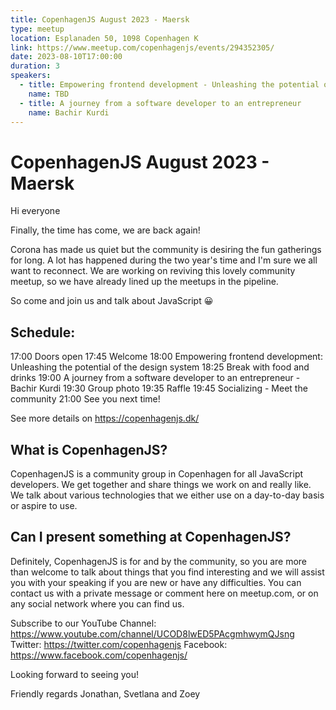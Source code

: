```yaml
---
title: CopenhagenJS August 2023 - Maersk
type: meetup
location: Esplanaden 50, 1098 Copenhagen K
link: https://www.meetup.com/copenhagenjs/events/294352305/
date: 2023-08-10T17:00:00
duration: 3
speakers:
  - title: Empowering frontend development - Unleashing the potential of the design system
    name: TBD
  - title: A journey from a software developer to an entrepreneur
    name: Bachir Kurdi
---
```


# CopenhagenJS August 2023 - Maersk

Hi everyone

Finally, the time has come, we are back again!

Corona has made us quiet but the community is desiring the fun gatherings for long. A lot has happened during the two year's time and I'm sure we all want to reconnect. We are working on reviving this lovely community meetup, so we have already lined up the meetups in the pipeline.

So come and join us and talk about JavaScript 😀

## Schedule:

17:00 Doors open
17:45 Welcome
18:00 Empowering frontend development: Unleashing the potential of the design system
18:25 Break with food and drinks
19:00 A journey from a software developer to an entrepreneur - Bachir Kurdi
19:30 Group photo
19:35 Raffle
19:45 Socializing - Meet the community
21:00 See you next time!

See more details on https://copenhagenjs.dk/

## What is CopenhagenJS?

CopenhagenJS is a community group in Copenhagen for all JavaScript developers. We get together and share things we work on and really like. We talk about various technologies that we either use on a day-to-day basis or aspire to use.

## Can I present something at CopenhagenJS?

Definitely, CopenhagenJS is for and by the community, so you are more than welcome to talk about things that you find interesting and we will assist you with your speaking if you are new or have any difficulties. You can contact us with a private message or comment here on meetup.com, or on any social network where you can find us.

Subscribe to our YouTube Channel: https://www.youtube.com/channel/UCOD8lwED5PAcgmhwymQJsng
Twitter: https://twitter.com/copenhagenjs
Facebook: https://www.facebook.com/copenhagenjs/

Looking forward to seeing you!

Friendly regards
Jonathan, Svetlana and Zoey